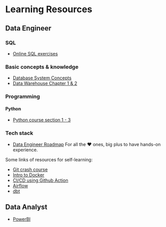 # Learning Resources

## Data Engineer
### SQL
- [Online SQL exercises](https://pgexercises.com/)

### Basic concepts & knowledge
- [Database System Concepts](https://www.amazon.com.au/Database-Concepts-Abraham-Silberschatz-Professor/dp/0073523321)
- [Data Warehouse Chapter 1 & 2](https://www.amazon.com.au/dp/B00DRZX6XS?ref=KC_GS_GB_AU)

### Programming
#### Python
- [Python course section 1 - 3](https://www.udemy.com/course/automated-software-testing-with-python/)

### Tech stack
- [Data Engineer Roadmap](https://github.com/datastacktv/data-engineer-roadmap)
For all the :heart: ones, big plus to have hands-on experience.

Some links of resources for self-learning:
- [Git crash course](https://www.youtube.com/watch?v=SWYqp7iY_Tc)
- [Intro to Docker](http://realestate-com-au.github.io/intro-to-docker/exercises/containers.html#1)
- [CI/CD using Github Action](https://lab.github.com/MSUSDEV/build-end-to-end-cicd-capabilities-directly-in-github)
- [Airflow](https://www.udemy.com/course/the-complete-hands-on-course-to-master-apache-airflow/)
- [dbt](https://docs.getdbt.com/docs/introduction/)



## Data Analyst
- [PowerBI](https://www.youtube.com/channel/UCFp1vaKzpfvoGai0vE5VJ0w)